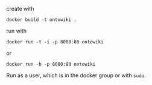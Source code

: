 create with

    docker build -t ontowiki .

run with

    docker run -t -i -p 8080:80 ontowiki

or

    docker run -b -p 8080:80 ontowiki

Run as a user, which is in the docker group or with `sudo`.
